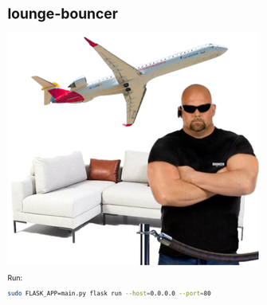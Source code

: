 # lounge-bouncer

![lounge-bouncer-logo](graphics/logo.png)

Run:

```bash
sudo FLASK_APP=main.py flask run --host=0.0.0.0 --port=80
```
